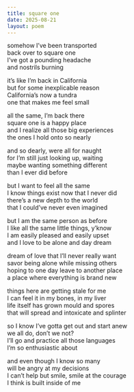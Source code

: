 ```yaml
---
title: square one
date: 2025-08-21
layout: poem
---
```


somehow I’ve been transported   
back over to square one  
I’ve got a pounding headache  
and nostrils burning  

it’s like I’m back in California  
but for some inexplicable reason  
California’s now a tundra  
one that makes me feel small  

all the same, I’m back there  
square one is a happy place  
and I realize all those big experiences  
the ones I hold onto so nearly  

and so dearly, were all for naught  
for I’m still just looking up, waiting  
maybe wanting something different  
than I ever did before  

but I want to feel all the same  
I know things exist now that I never did  
there’s a new depth to the world   
that I could’ve never even imagined  

but I am the same person as before  
I like all the same little things, y’know  
I am easily pleased and easily upset  
and I love to be alone and day dream  

dream of love that I’ll never really want  
savor being alone while missing others  
hoping to one day leave to another place  
a place where everything is brand new  

things here are getting stale for me  
I can feel it in my bones, in my liver  
life itself has grown mould and spores  
that will spread and intoxicate and splinter    

so I know I’ve gotta get out and start anew  
we all do, don’t we not?  
I’ll go and practice all those languages  
I’m so enthusiastic about  

and even though I know so many  
will be angry at my decisions  
I can’t help but smile, smile at the courage  
I think is built inside of me  
